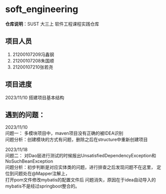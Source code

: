 # soft_engineering
<b>仓库说明</b>：SUST 大三上 软件工程课程实践仓库

## 项目人员
1. 21200107209冯鑫钢
2. 21200107208朱国顺
3. 21200107210张若尧

## 项目进度
2023/11/10 搭建项目基本结构

## 遇到的问题：
2023/11/10  
问题一： 多模块项目中，maven项目没有正确的被IDEA识别  
问题分析：创建模块的方式有问题，删除之后在structure中重新创建项目
  
2023/11/18  
问题二： 对Dao层进行测试的时候报出UnsatisfiedDependencyException和NoSuchBeanException  
问题分析：初步判断是对应实体类的问题，进行排查之后发现问题不在这里， 定位到问题处在@Mapper注解上，  
打开pom文件修改mybatis的配置文件后 问题消失，原因在于idea自动导入的mybatis不是经过springboot整合的。